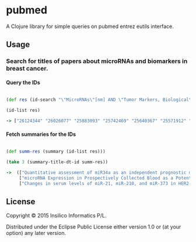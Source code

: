 # pubmed

A Clojure library for simple queries on pubmed entrez eutils interface.

## Usage

### Search for titles of papers about microRNAs and biomarkers in breast cancer.

#### Query the IDs
```clojure

(def res (id-search "\"MicroRNAs\"[nm] AND \"Tumor Markers, Biological\"[nm] AND \"Breast Neoplasms/genetics\"[MAJR]"))

(id-list res)

-> ["26124344" "26026077" "25883093" "25742469" "25640367" "25571912" "25474246" "25465851" "25448984" "25445205" "25337203" "25277099" "25232827" "25213696" "25195131" "25120807" "25107641" "25086636" "25051376" "25048467"]

```
#### Fetch summaries for the IDs

```clojure

(def summ-res (summary (id-list res)))

(take 3 (summary-title-dt-id summ-res))

->  (["Quantitative assessment of miR34a as an independent prognostic marker in breast cancer." "2014 Dec 4" "25474246"]
     ["microRNA Expression in Prospectively Collected Blood as a Potential Biomarker of Breast Cancer Risk in the BCFR."  "" "26124344"]
     ["Changes in serum levels of miR-21, miR-210, and miR-373 in HER2-positive breast cancer patients undergoing neoadjuvant therapy: a translational research project within the Geparquinto trial."  "2014 Aug 3" "25086636"])

```

## License

Copyright © 2015 Insilico Informatics P/L.

Distributed under the Eclipse Public License either version 1.0 or (at
your option) any later version.
